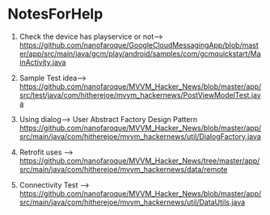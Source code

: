# NotesForHelp

1. Check the device has playservice or not--> 
  https://github.com/nanofaroque/GoogleCloudMessagingApp/blob/master/app/src/main/java/gcm/play/android/samples/com/gcmquickstart/MainActivity.java
2. Sample Test idea-->
  https://github.com/nanofaroque/MVVM_Hacker_News/blob/master/app/src/test/java/com/hitherejoe/mvvm_hackernews/PostViewModelTest.java
3. Using dialog--> User Abstract Factory Design Pattern
  https://github.com/nanofaroque/MVVM_Hacker_News/blob/master/app/src/main/java/com/hitherejoe/mvvm_hackernews/util/DialogFactory.java
4. Retrofit uses --> 
  https://github.com/nanofaroque/MVVM_Hacker_News/tree/master/app/src/main/java/com/hitherejoe/mvvm_hackernews/data/remote

5. Connectivity Test -->
  https://github.com/nanofaroque/MVVM_Hacker_News/blob/master/app/src/main/java/com/hitherejoe/mvvm_hackernews/util/DataUtils.java

